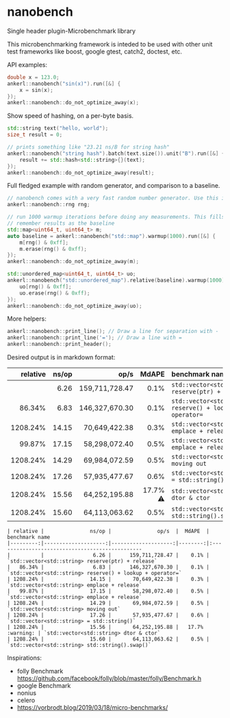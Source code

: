 # nanobench
Single header plugin-Microbenchmark library

This microbenchmarking framework is inteded to be used with other unit test frameworks like boost, google gtest, catch2, doctest, etc.

API examples:


```cpp
double x = 123.0;
ankerl::nanobench("sin(x)").run([&] {
    x = sin(x);
});
ankerl::nanobench::do_not_optimize_away(x);
```

Show speed of hashing, on a per-byte basis.
```cpp
std::string text("hello, world");
size_t result = 0;

// prints something like "23.21 ns/B for string hash"
ankerl::nanobench("string hash").batch(text.size()).unit("B").run([&] {
    result += std::hash<std::string>{}(text);
});
ankerl::nanobench::do_not_optimize_away(result);
```

Full fledged example with random generator, and comparison to a baseline.

```cpp
// nanobench comes with a very fast random number generator. Use this in the benchmark. Initializes with random_device.
ankerl::nanobench::rng rng;

// run 1000 warmup iterations before doing any measurements. This fills the map so it's size is stable.
// remember results as the baseline
std::map<uint64_t, uint64_t> m;
auto baseline = ankerl::nanobench("std::map").warmup(1000).run([&] {
    m[rng() & 0xff];
    m.erase(rng() & 0xff);
});
ankerl::nanobench::do_not_optimize_away(m);

std::unordered_map<uint64_t, uint64_t> uo;
ankerl::nanobench("std::unordered_map").relative(baseline).warmup(1000).run([&] {
    uo[rng() & 0xff];
    uo.erase(rng() & 0xff);
});
ankerl::nanobench::do_not_optimize_away(uo);
```    

More helpers:

```cpp
ankerl::nanobench::print_line(); // Draw a line for separation with -
ankerl::nanobench::print_line('='); // Draw a line with =
ankerl::nanobench::print_header(); 
```

Desired output is in markdown format:

| relative |               ns/op |               op/s  |  MdAPE  | benchmark name
|---------:|--------------------:|--------------------:|--------:|:-----------------------------------------------
|          |                6.26 |      159,711,728.47 |    0.1% | `std::vector<std::string> reserve(ptr) + release`
|   86.34% |                6.83 |      146,327,670.30 |    0.1% | `std::vector<std::string> reserve() + lookup + operator=`
| 1208.24% |               14.15 |       70,649,422.38 |    0.3% | `std::vector<std::string> emplace + release`
|   99.87% |               17.15 |       58,298,072.40 |    0.5% | `std::vector<std::string> emplace + release`
| 1208.24% |               14.29 |       69,984,072.59 |    0.5% | `std::vector<std::string> moving out`
| 1208.24% |               17.26 |       57,935,477.67 |    0.6% | `std::vector<std::string> = std::string()`
| 1208.24% |               15.56 |       64,252,195.88 |   17.7% :warning: | `std::vector<std::string> dtor & ctor`
| 1208.24% |               15.60 |       64,113,063.62 |    0.5% | `std::vector<std::string> std::string().swap()`


```
| relative |               ns/op |               op/s  |  MdAPE  | benchmark name
|---------:|--------------------:|--------------------:|--------:|:-----------------------------------------------
|          |                6.26 |      159,711,728.47 |    0.1% | `std::vector<std::string> reserve(ptr) + release`
|   86.34% |                6.83 |      146,327,670.30 |    0.1% | `std::vector<std::string> reserve() + lookup + operator=`
| 1208.24% |               14.15 |       70,649,422.38 |    0.3% | `std::vector<std::string> emplace + release`
|   99.87% |               17.15 |       58,298,072.40 |    0.5% | `std::vector<std::string> emplace + release`
| 1208.24% |               14.29 |       69,984,072.59 |    0.5% | `std::vector<std::string> moving out`
| 1208.24% |               17.26 |       57,935,477.67 |    0.6% | `std::vector<std::string> = std::string()`
| 1208.24% |               15.56 |       64,252,195.88 |   17.7% :warning: | `std::vector<std::string> dtor & ctor`
| 1208.24% |               15.60 |       64,113,063.62 |    0.5% | `std::vector<std::string> std::string().swap()`
```

Inspirations:
* folly Benchmark https://github.com/facebook/folly/blob/master/folly/Benchmark.h
* google Benchmark
* nonius
* celero
* https://vorbrodt.blog/2019/03/18/micro-benchmarks/
